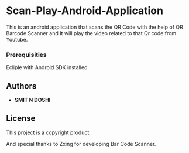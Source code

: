 # Scan-Play-Android-Application
This is an android application that scans the QR Code with the help of QR Barcode Scanner and It will play the video related to that Qr code from Youtube.

### Prerequisities

Ecliple with Android SDK installed


## Authors

* **SMIT N DOSHI**

## License

This project is a copyright product.

And special thanks to Zxing for developing Bar Code Scanner.
